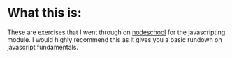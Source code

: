 # What this is: 

These are exercises that I went through on [nodeschool](https://nodeschool.io) for the javascripting module. I would highly recommend this as it gives you a basic rundown on javascript fundamentals. 